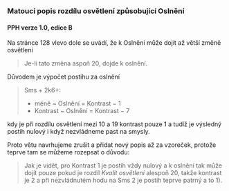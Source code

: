### Matoucí popis rozdílu osvětlení způsobující Oslnění

#### PPH verze 1.0, edice B

Na stránce 128 vlevo dole se uvádí, že k Oslnění může dojít až větší změně osvětlení
> Je-li tato změna aspoň 20, dojde k oslnění.

Důvodem je výpočet postihu za oslnění
> Sms + 2k6+:
>  - méně	~	Oslnění = Kontrast − 1
>  - Kontrast	~	Oslnění = Kontrast − 7

kdy je při rozdílu osvětlení mezi 10 a 19 kontrast pouze 1 a tudíž je výsledný postih nulový i když nezvládneme past na smysly.

Proto větu navrhujeme zrušit a přidat nový popis až za vzoreček, protože teprve tam se můžeme rozepsat o důvodu:

> Jak je vidět, pro Kontrast 1 je postih vždy nulový a k oslnění tak může dojít pouze pokud je rozdíl
*Kvalit osvětlení* alespoň 20, takže kontrast je 2 a při nezvládnutém hodu na Sms 2 je postih teprve patrný a to 1).